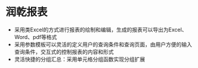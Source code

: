 # 润乾报表

- 采用类Excel的方式进行报表的绘制和编辑，生成的报表可以导出为Excel、Word、pdf等格式
- 采用参数模板可以灵活的定义用户的查询条件和查询页面，由用户方便的输入查询条件，交互式的控制报表的内容和形式
- 灵活快捷的分组汇总：采用单元格分组函数实现分组扩展